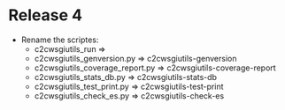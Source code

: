 Release 4
=========

* Rename the scriptes:
  * c2cwsgiutils_run =>
  * c2cwsgiutils_genversion.py => c2cwsgiutils-genversion
  * c2cwsgiutils_coverage_report.py => c2cwsgiutils-coverage-report
  * c2cwsgiutils_stats_db.py => c2cwsgiutils-stats-db
  * c2cwsgiutils_test_print.py => c2cwsgiutils-test-print
  * c2cwsgiutils_check_es.py => c2cwsgiutils-check-es
